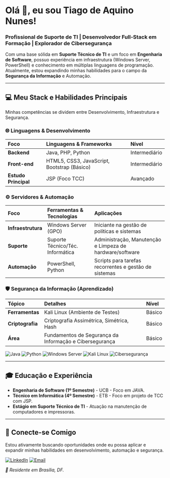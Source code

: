 # Olá 👋, eu sou Tiago de Aquino Nunes!

### Profissional de Suporte de TI | Desenvolvedor Full-Stack em Formação | Explorador de Cibersegurança

Com uma base sólida em **Suporte Técnico de TI** e um foco em **Engenharia de Software**, possuo experiência em infraestrutura (Windows Server, PowerShell) e conhecimento em múltiplas linguagens de programação. Atualmente, estou expandindo minhas habilidades para o campo da **Segurança da Informação** e Automação.

---

## 💻 Meu Stack e Habilidades Principais

Minhas competências se dividem entre Desenvolvimento, Infraestrutura e Segurança.

### 🌐 Linguagens & Desenvolvimento

| Foco | Linguagens & Frameworks | Nível |
| :--- | :--- | :--- |
| **Backend** | Java, PHP, Python | Intermediário |
| **Front-end** | HTML5, CSS3, JavaScript, Bootstrap (Básico) | Intermediário |
| **Estudo Principal** | JSP (Foco TCC) | Avançado |

### ⚙️ Servidores & Automação

| Foco | Ferramentas & Tecnologias | Aplicações |
| :--- | :--- | :--- |
| **Infraestrutura** | Windows Server (GPO) | Iniciante na gestão de políticas e sistemas |
| **Suporte** | Suporte Técnico/Téc. Informática | Administração, Manutenção e Limpeza de hardware/software |
| **Automação** | PowerShell, Python | Scripts para tarefas recorrentes e gestão de sistemas |

### 🛡️ Segurança da Informação (Aprendizado)

| Tópico | Detalhes | Nível |
| :--- | :--- | :--- |
| **Ferramentas** | Kali Linux (Ambiente de Testes) | Básico |
| **Criptografia** | Criptografia Assimétrica, Simétrica, Hash | Básico |
| **Área** | Fundamentos de Segurança da Informação e Cibersegurança | Básico |

<p align="left">
  <img src="https://img.shields.io/badge/Java-007396?style=for-the-badge&logo=java&logoColor=white" alt="Java">
  <img src="https://img.shields.io/badge/Python-3776AB?style=for-the-badge&logo=python&logoColor=white" alt="Python">
  <img src="https://img.shields.io/badge/Windows%20Server-0078D6?style=for-the-badge&logo=windows&logoColor=white" alt="Windows Server">
  
  <img src="https://img.shields.io/badge/Kali%20Linux-557C94?style=for-the-badge&logo=kalilinux&logoColor=white" alt="Kali Linux">
  <img src="https://img.shields.io/badge/Cibersegurança-000000?style=for-the-badge&logo=data-protection&logoColor=white" alt="Cibersegurança">
</p>

---

## 🎓 Educação e Experiência

* **Engenharia de Software (1º Semestre)** - UCB - Foco em JAVA.
* **Técnico em Informática (4º Semestre)** - ETB - Foco em projeto de TCC com JSP.
* **Estágio em Suporte Técnico de TI** - Atuação na manutenção de computadores e impressoras.

---

## 🔗 Conecte-se Comigo

Estou ativamente buscando oportunidades onde eu possa aplicar e expandir minhas habilidades em desenvolvimento, automação e segurança.

[![LinkedIn](https://img.shields.io/badge/LinkedIn-0077B5?style=for-the-badge&logo=linkedin&logoColor=white)](https://www.linkedin.com/in/tiago-de-aquino-nunes-3297552ba/)
[![Email](https://img.shields.io/badge/Email-D14836?style=for-the-badge&logo=gmail&logoColor=white)](mailto:tiagonunesbr@hotmail.com)

_📍 Residente em Brasília, DF._
